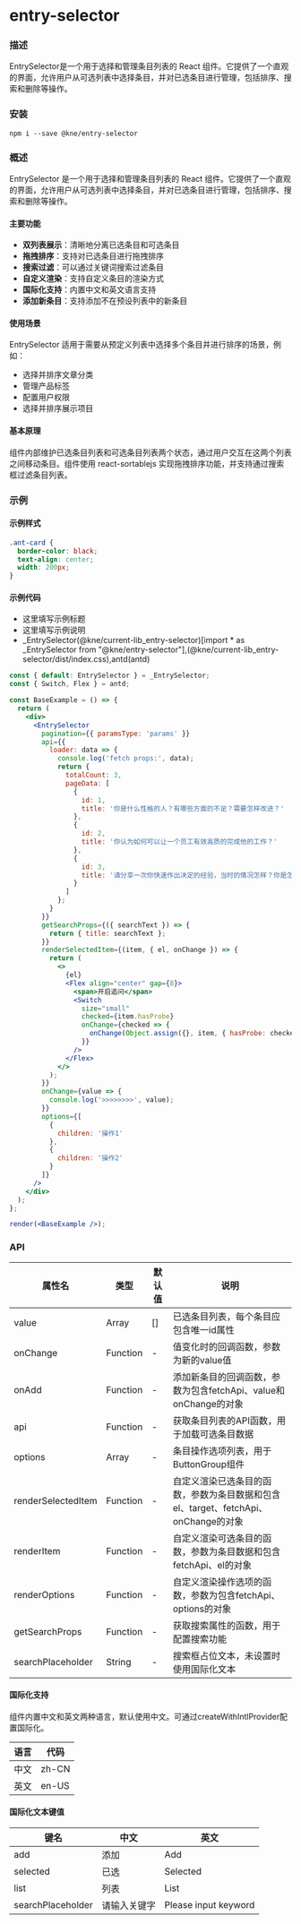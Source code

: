 
# entry-selector


### 描述

EntrySelector是一个用于选择和管理条目列表的 React 组件。它提供了一个直观的界面，允许用户从可选列表中选择条目，并对已选条目进行管理，包括排序、搜索和删除等操作。


### 安装

```shell
npm i --save @kne/entry-selector
```


### 概述

EntrySelector 是一个用于选择和管理条目列表的 React 组件。它提供了一个直观的界面，允许用户从可选列表中选择条目，并对已选条目进行管理，包括排序、搜索和删除等操作。

#### 主要功能

- **双列表展示**：清晰地分离已选条目和可选条目
- **拖拽排序**：支持对已选条目进行拖拽排序
- **搜索过滤**：可以通过关键词搜索过滤条目
- **自定义渲染**：支持自定义条目的渲染方式
- **国际化支持**：内置中文和英文语言支持
- **添加新条目**：支持添加不在预设列表中的新条目

#### 使用场景

EntrySelector 适用于需要从预定义列表中选择多个条目并进行排序的场景，例如：

- 选择并排序文章分类
- 管理产品标签
- 配置用户权限
- 选择并排序展示项目

#### 基本原理

组件内部维护已选条目列表和可选条目列表两个状态，通过用户交互在这两个列表之间移动条目。组件使用 react-sortablejs 实现拖拽排序功能，并支持通过搜索框过滤条目列表。


### 示例


#### 示例样式

```scss
.ant-card {
  border-color: black;
  text-align: center;
  width: 200px;
}
```

#### 示例代码

- 这里填写示例标题
- 这里填写示例说明
- _EntrySelector(@kne/current-lib_entry-selector)[import * as _EntrySelector from "@kne/entry-selector"],(@kne/current-lib_entry-selector/dist/index.css),antd(antd)

```jsx
const { default: EntrySelector } = _EntrySelector;
const { Switch, Flex } = antd;

const BaseExample = () => {
  return (
    <div>
      <EntrySelector
        pagination={{ paramsType: 'params' }}
        api={{
          loader: data => {
            console.log('fetch props:', data);
            return {
              totalCount: 3,
              pageData: [
                {
                  id: 1,
                  title: '你是什么性格的人？有哪些方面的不足？需要怎样改进？'
                },
                {
                  id: 2,
                  title: '你认为如何可以让一个员工有效高质的完成他的工作？'
                },
                {
                  id: 3,
                  title: '请分享一次你快速作出决定的经验，当时的情况怎样？你是怎么处理的？'
                }
              ]
            };
          }
        }}
        getSearchProps={({ searchText }) => {
          return { title: searchText };
        }}
        renderSelectedItem={(item, { el, onChange }) => {
          return (
            <>
              {el}
              <Flex align="center" gap={8}>
                <span>开启追问</span>
                <Switch
                  size="small"
                  checked={item.hasProbe}
                  onChange={checked => {
                    onChange(Object.assign({}, item, { hasProbe: checked }));
                  }}
                />
              </Flex>
            </>
          );
        }}
        onChange={value => {
          console.log('>>>>>>>>', value);
        }}
        options={[
          {
            children: '操作1'
          },
          {
            children: '操作2'
          }
        ]}
      />
    </div>
  );
};

render(<BaseExample />);

```


### API

| 属性名 | 类型 | 默认值 | 说明 |
|-------|------|-------|------|
| value | Array | [] | 已选条目列表，每个条目应包含唯一id属性 |
| onChange | Function | - | 值变化时的回调函数，参数为新的value值 |
| onAdd | Function | - | 添加新条目的回调函数，参数为包含fetchApi、value和onChange的对象 |
| api | Function | - | 获取条目列表的API函数，用于加载可选条目数据 |
| options | Array | - | 条目操作选项列表，用于ButtonGroup组件 |
| renderSelectedItem | Function | - | 自定义渲染已选条目的函数，参数为条目数据和包含el、target、fetchApi、onChange的对象 |
| renderItem | Function | - | 自定义渲染可选条目的函数，参数为条目数据和包含fetchApi、el的对象 |
| renderOptions | Function | - | 自定义渲染操作选项的函数，参数为包含fetchApi、options的对象 |
| getSearchProps | Function | - | 获取搜索属性的函数，用于配置搜索功能 |
| searchPlaceholder | String | - | 搜索框占位文本，未设置时使用国际化文本 |

#### 国际化支持

组件内置中文和英文两种语言，默认使用中文。可通过createWithIntlProvider配置国际化。

| 语言 | 代码 |
|------|------|
| 中文 | zh-CN |
| 英文 | en-US |

#### 国际化文本键值

| 键名 | 中文 | 英文 |
|------|------|------|
| add | 添加 | Add |
| selected | 已选 | Selected |
| list | 列表 | List |
| searchPlaceholder | 请输入关键字 | Please input keyword |


